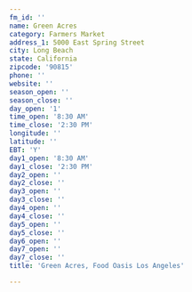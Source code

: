 ```yaml
---
fm_id: ''
name: Green Acres
category: Farmers Market
address_1: 5000 East Spring Street
city: Long Beach
state: California
zipcode: '90815'
phone: ''
website: ''
season_open: ''
season_close: ''
day_open: '1'
time_open: '8:30 AM'
time_close: '2:30 PM'
longitude: ''
latitude: ''
EBT: 'Y'
day1_open: '8:30 AM'
day1_close: '2:30 PM'
day2_open: ''
day2_close: ''
day3_open: ''
day3_close: ''
day4_open: ''
day4_close: ''
day5_open: ''
day5_close: ''
day6_open: ''
day7_open: ''
day7_close: ''
title: 'Green Acres, Food Oasis Los Angeles'

---
```

